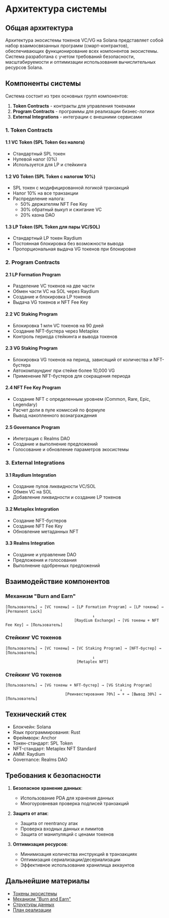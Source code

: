 # Архитектура системы

## Общая архитектура

Архитектура экосистемы токенов VC/VG на Solana представляет собой набор взаимосвязанных программ (смарт-контрактов), обеспечивающих функционирование всех компонентов экосистемы. Система разработана с учетом требований безопасности, масштабируемости и оптимизации использования вычислительных ресурсов Solana.

## Компоненты системы

Система состоит из трех основных групп компонентов:

1. **Token Contracts** - контракты для управления токенами
2. **Program Contracts** - программы для реализации бизнес-логики
3. **External Integrations** - интеграции с внешними сервисами

### 1. Token Contracts

#### 1.1 VC Token (SPL Token без налога)
- Стандартный SPL токен
- Нулевой налог (0%)
- Используется для LP и стейкинга

#### 1.2 VG Token (SPL Token с налогом 10%)
- SPL токен с модифицированной логикой транзакций
- Налог 10% на все транзакции
- Распределение налога:
  - 50% держателям NFT Fee Key
  - 30% обратный выкуп и сжигание VC
  - 20% казна DAO

#### 1.3 LP Token (SPL Token для пары VC/SOL)
- Стандартный LP токен Raydium
- Постоянная блокировка без возможности вывода
- Пропорциональная выдача VG токенов при блокировке

### 2. Program Contracts

#### 2.1 LP Formation Program
- Разделение VC токенов на две части
- Обмен части VC на SOL через Raydium
- Создание и блокировка LP токенов
- Выдача VG токенов и NFT Fee Key

#### 2.2 VC Staking Program
- Блокировка 1 млн VC токенов на 90 дней
- Создание NFT-бустера через Metaplex
- Контроль периода стейкинга и вывода токенов

#### 2.3 VG Staking Program
- Блокировка VG токенов на период, зависящий от количества и NFT-бустера
- Автокомпаундинг при стейке более 10,000 VG
- Применение NFT-бустеров для сокращения периода

#### 2.4 NFT Fee Key Program
- Создание NFT с определенным уровнем (Common, Rare, Epic, Legendary)
- Расчет доли в пуле комиссий по формуле
- Вывод накопленного вознаграждения

#### 2.5 Governance Program
- Интеграция с Realms DAO
- Создание и выполнение предложений
- Голосование и обновление параметров экосистемы

### 3. External Integrations

#### 3.1 Raydium Integration
- Создание пулов ликвидности VC/SOL
- Обмен VC на SOL
- Добавление ликвидности и создание LP токенов

#### 3.2 Metaplex Integration
- Создание NFT-бустеров
- Создание NFT Fee Key
- Обновление метаданных NFT

#### 3.3 Realms Integration
- Создание и управление DAO
- Предложения и голосования
- Выполнение одобренных предложений

## Взаимодействие компонентов

### Механизм "Burn and Earn"
```
[Пользователь] → [VC токены] → [LP Formation Program] → [LP токены] → [Permanent Lock]
                                      ↓
                              [Raydium Exchange] → [VG токены + NFT Fee Key] → [Пользователь]
```

### Стейкинг VC токенов
```
[Пользователь] → [VC токены] → [VC Staking Program] → [NFT-бустер] → [Пользователь]
                                      ↓
                               [Metaplex NFT]
```

### Стейкинг VG токенов
```
[Пользователь] → [VG токены + NFT-бустер] → [VG Staking Program]
                                                  ↓
                          [Реинвестирование 70%] ← + → [Вывод 30%] → [Пользователь]
```

## Технический стек
- Блокчейн: Solana
- Язык программирования: Rust
- Фреймворк: Anchor
- Токен-стандарт: SPL Token
- NFT-стандарт: Metaplex NFT Standard
- AMM: Raydium
- Governance: Realms DAO

## Требования к безопасности
1. **Безопасное хранение данных**:
   - Использование PDA для хранения данных
   - Многоуровневая проверка подписей транзакций

2. **Защита от атак**:
   - Защита от reentrancy атак
   - Проверка входных данных и лимитов
   - Защита от манипуляций с ценами токенов

3. **Оптимизация ресурсов**:
   - Минимизация количества инструкций в транзакциях
   - Оптимизация сериализации/десериализации
   - Эффективное использование хранилища аккаунтов

## Дальнейшие материалы

- [Токены экосистемы](./02-tokens.md)
- [Механизм "Burn and Earn"](./03-burn-and-earn.md)
- [Структуры данных](./specs/data-structures.md)
- [План реализации](./10-implementation-plan.md) 
